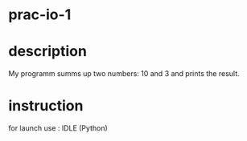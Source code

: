 # prac-io-1

# description
My programm summs up two numbers: 10 and 3 and prints the result.

# instruction
for launch use :
IDLE (Python)
